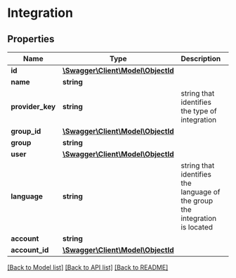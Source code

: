 # Integration

## Properties
Name | Type | Description | Notes
------------ | ------------- | ------------- | -------------
**id** | [**\Swagger\Client\Model\ObjectId**](ObjectId.md) |  | 
**name** | **string** |  | 
**provider_key** | **string** | string that identifies the type of integration | 
**group_id** | [**\Swagger\Client\Model\ObjectId**](ObjectId.md) |  | 
**group** | **string** |  | 
**user** | [**\Swagger\Client\Model\ObjectId**](ObjectId.md) |  | [optional] 
**language** | **string** | string that identifies the language of the group the integration is located | [optional] 
**account** | **string** |  | [optional] 
**account_id** | [**\Swagger\Client\Model\ObjectId**](ObjectId.md) |  | [optional] 

[[Back to Model list]](../README.md#documentation-for-models) [[Back to API list]](../README.md#documentation-for-api-endpoints) [[Back to README]](../README.md)



